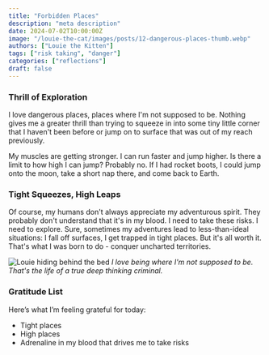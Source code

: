 ```yaml
---
title: "Forbidden Places"
description: "meta description"
date: 2024-07-02T10:00:00Z
image: "/louie-the-cat/images/posts/12-dangerous-places-thumb.webp"
authors: ["Louie the Kitten"]
tags: ["risk taking", "danger"]
categories: ["reflections"]
draft: false
---
```


### Thrill of Exploration

I love dangerous places, places where I'm not supposed to be. Nothing gives me a greater thrill than trying to squeeze in into some tiny little corner that I haven't been before or jump on to surface that was out of my reach previously. 

My muscles are getting stronger. I can run faster and jump higher. Is there a limit to how high I can jump? Probably no. If I had rocket boots, I could jump onto the moon, take a short nap there, and come back to Earth.

### Tight Squeezes, High Leaps

Of course, my humans don't always appreciate my adventurous spirit. They probably don't understand that it's in my blood. I need to take these risks. I need to explore. Sure, sometimes my adventures lead to less-than-ideal situations: I fall off surfaces, I get trapped in tight places. But it's all worth it. That's what I was born to do - conquer uncharted territories.

![Louie hiding behind the bed](/louie-the-cat/images/posts/12-dangerous-places-full.webp)
*I love being where I'm not supposed to be. That's the life of a true deep thinking criminal.*

### Gratitude List

Here’s what I’m feeling grateful for today:

* Tight places
* High places
* Adrenaline in my blood that drives me to take risks
